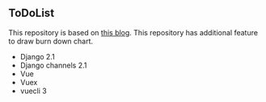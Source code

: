 ToDoList
-------------------

This repository is based on [this blog](https://qiita.com/denzow/items/046f3c8b9bd8d3378eb4).
This repository has additional feature to draw burn down chart.

* Django 2.1
* Django channels 2.1
* Vue
* Vuex
* vuecli 3

